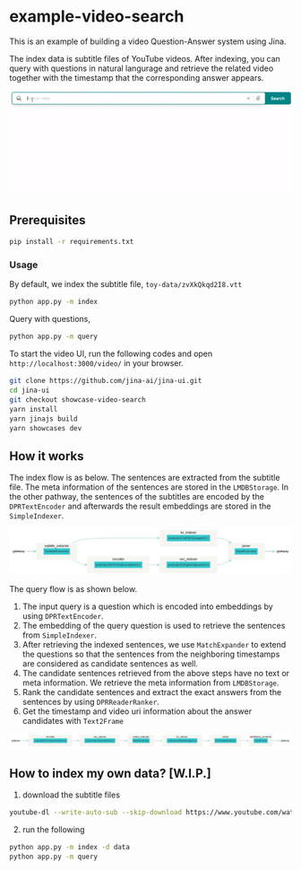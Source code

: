 # example-video-search
This is an example of building a video Question-Answer system using Jina.

The index data is subtitle files of YouTube videos. After indexing, you can query with questions in natural langurage and retrieve the related video together with the timestamp that the corresponding answer appears. 

![](.github/demo.gif)

## Prerequisites

```bash
pip install -r requirements.txt
```

### Usage

By default, we index the subtitle file, `toy-data/zvXkQkqd2I8.vtt`

```bash
python app.py -m index
```

Query with questions,

```bash
python app.py -m query
```

To start the video UI, run the following codes and open `http://localhost:3000/video/` in your browser.

```bash
git clone https://github.com/jina-ai/jina-ui.git
cd jina-ui
git checkout showcase-video-search
yarn install
yarn jinajs build
yarn showcases dev
```

## How it works

The index flow is as below. The sentences are extracted from the subtitle file. The meta information of the sentences are stored in the `LMDBStorage`. In the other pathway, the sentences of the subtitles are encoded by the `DPRTextEncoder` and afterwards the result embeddings are stored in the `SimpleIndexer`.

![](.github/flow_index.png)

The query flow is as shown below. 

1. The input query is a question which is encoded into embeddings by using `DPRTextEncoder`. 
2. The embedding of the query question is used to retrieve the sentences from `SimpleIndexer`. 
3. After retrieving the indexed sentences, we use `MatchExpander` to extend the questions so that the sentences from the neighboring timestamps are considered as candidate sentences as well.
4. The candidate sentences retrieved from the above steps have no text or meta information. We retrieve the meta information from `LMDBStorage`.
4. Rank the candidate sentences and extract the exact answers from the sentences by using `DPRReaderRanker`. 
5. Get the timestamp and video uri information about the answer candidates with `Text2Frame`

![](.github/flow_query.png)

## How to index my own data? [W.I.P.]

1. download the subtitle files
```bash
youtube-dl --write-auto-sub --skip-download https://www.youtube.com/watch\?v\=zvXkQkqd2I8 -o data/zvXkQkqd2I8
```

2. run the following
```bash
python app.py -m index -d data
python app.py -m query
```